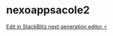 # nexoappsacole2

[Edit in StackBlitz next generation editor ⚡️](https://stackblitz.com/~/github.com/AIdeasLab/nexoappsacole2)